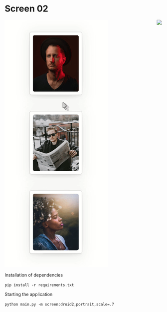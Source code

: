 # Screen 02

<img align="right" src="https://visitor-badge.laobi.icu/badge?page_id=elydev01.screen02">

![](assets/screen.gif)


Installation of dependencies

`pip install -r requirements.txt`

Starting the application

`python main.py -m screen:droid2,portrait,scale=.7`
